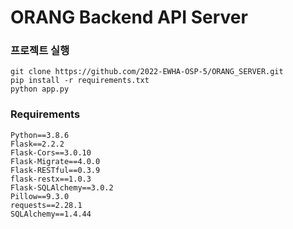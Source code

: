 # ORANG Backend API Server

### 프로젝트 실행 
```
git clone https://github.com/2022-EWHA-OSP-5/ORANG_SERVER.git
pip install -r requirements.txt
python app.py
```

### Requirements
```
Python==3.8.6
Flask==2.2.2
Flask-Cors==3.0.10
Flask-Migrate==4.0.0
Flask-RESTful==0.3.9
flask-restx==1.0.3
Flask-SQLAlchemy==3.0.2
Pillow==9.3.0
requests==2.28.1
SQLAlchemy==1.4.44
```
